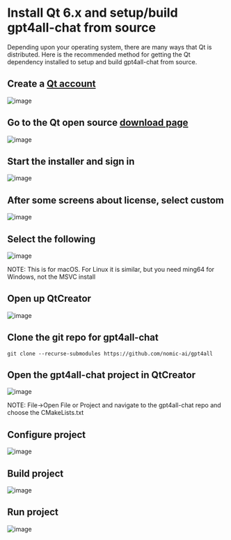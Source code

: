 # Install Qt 6.x and setup/build gpt4all-chat from source

Depending upon your operating system, there are many ways that Qt is distributed. 
Here is the recommended method for getting the Qt dependency installed to setup and build 
gpt4all-chat from source.

## Create a [Qt account](https://login.qt.io/register) 

![image](https://github.com/nomic-ai/gpt4all-chat/assets/10168/d1e44cab-4245-4144-a91c-7b02267df2b2)

## Go to the Qt open source [download page](https://www.qt.io/download-qt-installer-oss)

![image](https://github.com/nomic-ai/gpt4all-chat/assets/10168/d68f5f45-cca3-4fe9-acf4-cabdcb95f669)

## Start the installer and sign in

![image](https://github.com/nomic-ai/gpt4all-chat/assets/10168/899b1422-51ae-4bb5-acc9-b9027a8e9b19)

## After some screens about license, select custom

![image](https://github.com/nomic-ai/gpt4all-chat/assets/10168/2290031a-fdb0-4f47-a7f1-d77ad5451068)

## Select the following

![image](https://github.com/nomic-ai/gpt4all-chat/assets/10168/c6e999e5-cc8a-4dfc-8065-b59139e8c7ae)

NOTE: This is for macOS. For Linux it is similar, but you need ming64 for Windows, not the MSVC install

## Open up QtCreator

![image](https://github.com/nomic-ai/gpt4all-chat/assets/10168/a34978f4-a220-459c-af66-e901d7ccd7bb)

## Clone the git repo for gpt4all-chat

```
git clone --recurse-submodules https://github.com/nomic-ai/gpt4all
```

## Open the gpt4all-chat project in QtCreator

![image](https://github.com/nomic-ai/gpt4all-chat/assets/10168/3d3e2743-2a1d-43d6-9e55-62f7f4306de7)

NOTE: File->Open File or Project and navigate to the gpt4all-chat repo and choose the CMakeLists.txt

## Configure project

![image](https://github.com/nomic-ai/gpt4all-chat/assets/10168/44d5aafb-a95d-434b-ba2a-a3138c0e49a0)

## Build project

![image](https://github.com/nomic-ai/gpt4all-chat/assets/10168/43cd7b42-32f0-4efa-9612-d51f85637103)

## Run project

![image](https://github.com/nomic-ai/gpt4all-chat/assets/10168/611ea795-bdcd-4feb-a466-eb1c2e936e7e)


